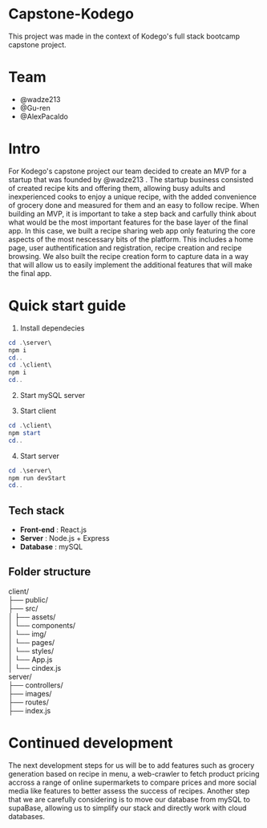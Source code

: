 # Capstone-Kodego

This project was made in the context of Kodego's full stack bootcamp capstone project.

# Team

- @wadze213
- @Gu-ren
- @AlexPacaldo

# Intro

For Kodego's capstone project our team decided to create an MVP for a startup that was founded by @wadze213 . 
The startup business consisted of created recipe kits and offering them, allowing busy adults and inexperienced cooks to enjoy a unique recipe, with the added convenience of grocery done and measured for them and an easy to follow recipe. 
When building an MVP, it is important to take a step back and carfully think about what would be the most important features for the base layer of the final app. 
In this case, we built a recipe sharing web app only featuring the core aspects of the most nescessary bits of the platform. This includes a home page, user authentification and registration, recipe creation and recipe browsing. We also built the recipe creation form to capture data in a way that will allow us to easily implement the additional features that will make the final app. 

# Quick start guide

1. Install dependecies 

```powershell
cd .\server\
npm i 
cd..
cd .\client\
npm i
cd..
```

2. Start mySQL server

3. Start client

```powershell
cd .\client\
npm start
cd..
```

4. Start server

```powershell
cd .\server\
npm run devStart
cd..
```

## Tech stack

- **Front-end** : React.js 
- **Server** : Node.js + Express
- **Database** : mySQL

## Folder structure

client/  
├── public/  
├── src/  
│   ├── assets/  
│   └── components/  
│   └── img/  
│   └── pages/  
│   └── styles/  
│   └── App.js  
│   └── cindex.js  
server/  
├── controllers/  
├── images/  
├── routes/  
├── index.js  

# Continued development 

The next development steps for us will be to add features such as grocery generation based on recipe in menu, a web-crawler to fetch product pricing accross a range of online supermarkets to compare prices and more social media like features to better assess the success of recipes. 
Another step that we are carefully considering is to move our database from mySQL to supaBase, allowing us to simplify our stack and directly work with cloud databases. 